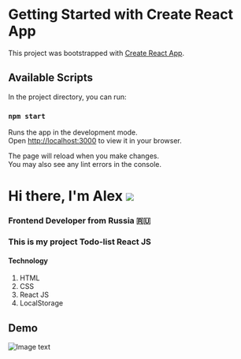 # Getting Started with Create React App

This project was bootstrapped with [Create React App](https://github.com/facebook/create-react-app).

## Available Scripts

In the project directory, you can run:

### `npm start`

Runs the app in the development mode.\
Open [http://localhost:3000](http://localhost:3000) to view it in your browser.

The page will reload when you make changes.\
You may also see any lint errors in the console.

# Hi there, I'm Alex ![](https://github.com/blackcater/blackcater/raw/main/images/Hi.gif)

### Frontend Developer from Russia 🇷🇺

### This is my project Todo-list React JS

#### Technology

1. HTML
2. CSS
3. React JS
4. LocalStorage

## Demo

![Image text](https://user-images.githubusercontent.com/88052358/190898156-39cee1c7-7cd5-413f-bfca-c96dcdf9fb0f.png)
